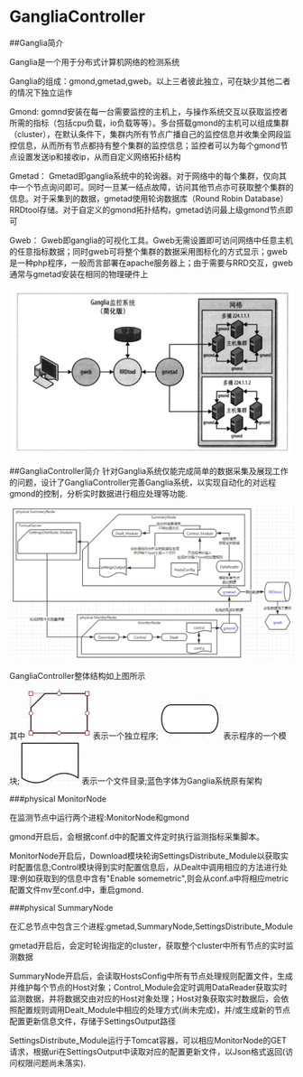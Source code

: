 # GangliaController
##Ganglia简介

Ganglia是一个用于分布式计算机网络的检测系统

Ganglia的组成：gmond,gmetad,gweb。以上三者彼此独立，可在缺少其他二者的情况下独立运作

Gmond:
gomnd安装在每一台需要监控的主机上，与操作系统交互以获取监控者所需的指标（包括cpu负载，io负载等等）。多台搭载gmond的主机可以组成集群（cluster），在默认条件下，集群内所有节点广播自己的监控信息并收集全网段监控信息，从而所有节点都持有整个集群的监控信息；监控者可以为每个gmond节点设置发送ip和接收ip，从而自定义网络拓扑结构

Gmetad：
Gmetad即ganglia系统中的轮询器。对于网络中的每个集群，仅向其中一个节点询问即可。同时一旦某一结点故障，访问其他节点亦可获取整个集群的信息。对于采集到的数据，gmetad使用轮询数据库（Round Robin Database）RRDtool存储。对于自定义的gmond拓扑结构，gmetad访问最上级gmond节点即可

Gweb：
Gweb即ganglia的可视化工具。Gweb无需设置即可访问网络中任意主机的任意指标数据；同时gweb可将整个集群的数据采用图标化的方式显示；gweb是一种php程序，一般而言部署在apache服务器上；由于需要与RRD交互，gweb通常与gmetad安装在相同的物理硬件上

![Ganglia png](https://github.com/EscapingChocolate/GangliaController/blob/master/pic/Ganglia.png)

##GangliaController简介
针对Ganglia系统仅能完成简单的数据采集及展现工作的问题，设计了GangliaController完善Ganglia系统，以实现自动化的对远程gmond的控制，分析实时数据进行相应处理等功能.

![GangliaControllerFrame png](https://github.com/EscapingChocolate/GangliaController/blob/master/pic/GangliaController.png)

GangliaController整体结构如上图所示

其中![Program png](https://github.com/EscapingChocolate/GangliaController/blob/master/pic/program.png)表示一个独立程序;![Module png](https://github.com/EscapingChocolate/GangliaController/blob/master/pic/Module.png)表示程序的一个模块;![doc png](https://github.com/EscapingChocolate/GangliaController/blob/master/pic/doc.png)表示一个文件目录;蓝色字体为Ganglia系统原有架构

###physical MonitorNode

在监测节点中运行两个进程:MonitorNode和gmond

gmond开启后，会根据conf.d中的配置文件定时执行监测指标采集脚本。

MonitorNode开启后，Download模块轮询SettingsDistribute_Module以获取实时配置信息;Control模块得到实时配置信息后，从Dealt中调用相应的方法进行处理:例如获取到的信息中含有"Enable somemetric",则会从conf.a中将相应metric配置文件mv至conf.d中，重启gmond.

###physical SummaryNode

在汇总节点中包含三个进程:gmetad,SummaryNode,SettingsDistribute_Module

gmetad开启后，会定时轮询指定的cluster，获取整个cluster中所有节点的实时监测数据

SummaryNode开启后，会读取HostsConfig中所有节点处理规则配置文件，生成并维护每个节点的Host对象；Control_Module会定时调用DataReader获取实时监测数据，并将数据交由对应的Host对象处理；Host对象获取实时数据后，会依照配置规则调用Dealt_Module中相应的处理方式(尚未完成)，并/或生成新的节点配置更新信息文件，存储于SettingsOutput路径

SettingsDistribute_Module运行于Tomcat容器，可以相应MonitorNode的GET请求，根据uri在SettingsOutput中读取对应的配置更新文件，以Json格式返回(访问权限问题尚未落实).



